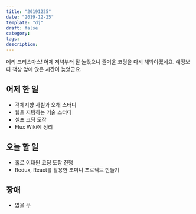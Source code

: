 ```yaml
---
title: "20191225"
date: "2019-12-25"
template: "dj"
draft: false
category: 
tags:
description:
---
```


메리 크리스마스!
어제 저녁부터 잘 놀았으니 즐거운 코딩을 다시 해봐야겠네요.
예정보다 책상 앞에 앉은 시간이 늦었군요.

## 어제 한 일

* 객체지향 사실과 오해 스터디
* 웹을 지탱하는 기술 스터디
* 셀프 코딩 도장
* Flux Wiki에 정리

## 오늘 할 일

* 홀로 이태원 코딩 도장 진행
* Redux, React를 활용한 초미니 프로젝트 만들기

## 장애

* 없을 무
